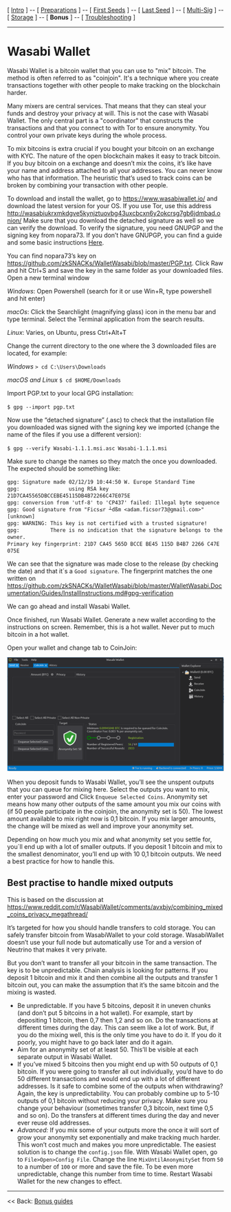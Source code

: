 [ [Intro](README.md) ] -- [ [Preparations]( hodl-guide_10_preparations.md) ] -- [ [First Seeds](hodl-guide_20_first-seeds.md) ] -- [ [Last Seed](hodl-guide_30_last-seed.md) ] -- [ [Multi-Sig](hodl-guide_40_multi-sig.md) ] -- [ [Storage](hodl-guide_50_storage.md
) ] -- [ **Bonus** ] -- [ [Troubleshooting](hodl-guide_70_troubleshooting.md) ]

---

# Wasabi Wallet

Wasabi Wallet is a bitcoin wallet that you can use to "mix" bitcoin. The method is often referred to as "coinjoin". It's a technique where you create transactions together with other people to make tracking on the blockchain harder.  

Many mixers are central services. That means that they can steal your funds and destroy your privacy at will. This is not the case with Wasabi Wallet. The only central part is a "coordinator" that constructs the transactions and that you connect to with Tor to ensure anonymity. You control your own private keys during the whole process. 

To mix bitcoins is extra crucial if you bought your bitcoin on an exchange with KYC. The nature of the open blockchain makes it easy to track bitcoin. If you buy bitcoin on a exchange and doesn’t mix the coins, it’s like have your name and address attached to all your addresses. You can never know who has that information. The heuristic that’s used to track coins can be broken by combining your transaction with other people.

To download and install the wallet, go to https://www.wasabiwallet.io/ and download the latest version for your OS. If you use Tor, use this address http://wasabiukrxmkdgve5kynjztuovbg43uxcbcxn6y2okcrsg7gb6jdmbad.onion/
Make sure that you download the detached signature as well so we can verify the download.
To verify the signature, you need GNUPGP and the signing key from nopara73.
If you don’t have GNUPGP, you can find a guide and some basic instructions [Here]( https://github.com/HelgeHunding/guides/blob/master/hodl-guide/hodl-guide_10_preparations.md#first-steps). 

You can find nopara73’s key on https://github.com/zkSNACKs/WalletWasabi/blob/master/PGP.txt. Click Raw and hit Ctrl+S and save the key in the same folder as your downloaded files. 
Open a new terminal window

*Windows*: Open Powershell (search for it or use Win+R, type powershell and hit enter)

*macOs*: Click the Searchlight (magnifying glass) icon in the menu bar and type terminal. Select the Terminal application from the search results.

*Linux*: Varies, on Ubuntu, press Ctrl+Alt+T

Change the current directory to the one where the 3 downloaded files are located, for example:

*Windows*  `> cd C:\Users\Downloads`

*macOS and Linux* `$ cd $HOME/Downloads`

Import PGP.txt to your local GPG installation:

`$ gpg --import pgp.txt`

Now use the “detached signature” (.asc) to check that the installation file you downloaded was signed with the signing key we imported (change the name of the files if you use a different version):

`$ gpg --verify Wasabi-1.1.1.msi.asc Wasabi-1.1.1.msi`

Make sure to change the names so they match the once you downloaded.
The expected should be something like:
```
gpg: Signature made 02/12/19 10:44:50 W. Europe Standard Time
gpg:                using RSA key 21D7CA45565DBCCEBE45115DB4B72266C47E075E
gpg: conversion from 'utf-8' to 'CP437' failed: Illegal byte sequence
gpg: Good signature from "Fics≤r ┴dßm <adam.ficsor73@gmail.com>" [unknown]
gpg: WARNING: This key is not certified with a trusted signature!
gpg:          There is no indication that the signature belongs to the owner.
Primary key fingerprint: 21D7 CA45 565D BCCE BE45 115D B4B7 2266 C47E 075E
```
We can see that the signature was made close to the release (by checking the date) and that it´s a `Good signature`. The fingerprint matches the one written on https://github.com/zkSNACKs/WalletWasabi/blob/master/WalletWasabi.Documentation/Guides/InstallInstructions.md#gpg-verification

We can go ahead and install Wasabi Wallet.

Once finished, run Wasabi Wallet. Generate a new wallet according to the instructions on screen. Remember, this is a hot wallet. Never put to much bitcoin in a hot wallet.

Open your wallet and change tab to CoinJoin:

![Wasabi 1](images/62_wasabi_1.png)

When you deposit funds to Wasabi Wallet, you’ll see the unspent outputs that you can queue for mixing here. 
Select the outputs you want to mix, enter your password and Click `Enqueue Selected Coins`.
Anonymity set means how many other outputs of the same amount you mix our coins with (if 50 people participate in the coinjoin, the anonymity set is 50). The lowest amount available to mix right now is 0,1 bitcoin. If you mix larger amounts, the change will be mixed as well and improve your anonymity set. 

Depending on how much you mix and what anonymity set you settle for, you´ll end up with a lot of smaller outputs. If you deposit 1 bitcoin and mix to the smallest denominator, you’ll end up with 10 0,1 bitcoin outputs. We need a best practice for how to handle this.

## Best practise to handle mixed outputs

This is based on the discussion at https://www.reddit.com/r/WasabiWallet/comments/avxbjy/combining_mixed_coins_privacy_megathread/

It’s targeted for how you should handle transfers to cold storage. You can safely transfer bitcoin from WasabiWallet to your cold storage. WasabiWallet doesn’t use your full node but automatically use Tor and a version of Neutrino that makes it very private.

But you don’t want to transfer all your bitcoin in the same transaction. The key is to be unpredictable. Chain analysis is looking for patterns. If you deposit 1 bitcoin and mix it and then combine all the outputs and transfer 1 bitcoin out, you can make the assumption that it’s the same bitcoin and the mixing is wasted. 

* Be unpredictable. If you have 5 bitcoins, deposit it in uneven chunks (and don’t put 5 bitcoins in a hot wallet). For example, start by depositing 1 bitcoin, then 0,7 then 1,2 and so on. Do the transactions at different times during the day. This can seem like a lot of work. But, if you do the mixing well, this is the only time you have to do it. If you do it poorly, you might have to go back later and do it again. 
* Aim for an anonymity set of at least 50. This’ll be visible at each separate output in Wasabi Wallet.
* If you’ve mixed 5 bitcoins then you might end up with 50 outputs of 0,1 bitcoin. If you were going to transfer all out individually, you’d have to do 50 different transactions and would end up with a lot of different addresses. Is it safe to combine some of the outputs when withdrawing? Again, the key is unpredictability. You can probably combine up to 5-10 outputs of 0,1 bitcoin without reducing your privacy. Make sure you change your behaviour (sometimes transfer 0,3 bitcoin, next time 0,5 and so on). Do the transfers at different times during the day and never ever reuse old addresses. 
* *Advanced:* If you mix some of your outputs more the once it will sort of grow your anonymity set exponentially and make tracking much harder. This won’t cost much and makes you more unpredictable. The easiest solution is to change the `config.json` file. With Wasabi Wallet open, go to `File>Open>Config File`. Change the line `MixUntilAnonymitySet` from `50` to a number of `100` or more and save the file. To be even more unpredictable, change this number from time to time. Restart Wasabi Wallet for the new changes to effect.

------

<< Back: [Bonus guides](hodl-guide_60_bonus.md) 
